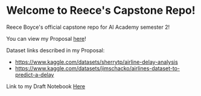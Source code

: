# Welcome to Reece's Capstone Repo!
Reece Boyce's official capstone repo for AI Academy semester 2!

You can view my Proposal [here](https://github.com/reboyce/CapstoneFinal/blob/main/Reece_Boyce_Capstone_Project_Proposal.pdf)!

Dataset links described in my Proposal:
* https://www.kaggle.com/datasets/sherrytp/airline-delay-analysis
* https://www.kaggle.com/datasets/jimschacko/airlines-dataset-to-predict-a-delay

Link to my Draft Notebook [Here](https://github.com/reboyce/CapstoneFinal/blob/main/Capstone-AirplaneDelayAnalysisDraft.ipynb)
